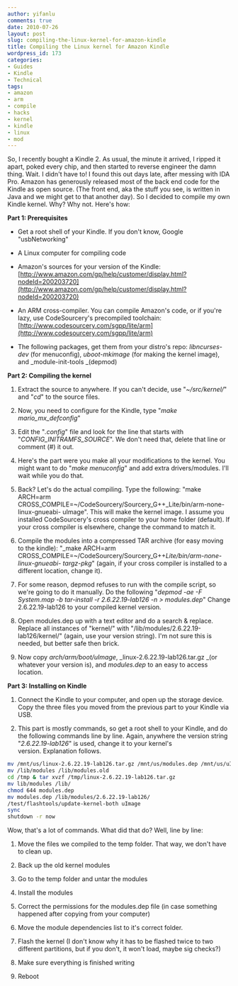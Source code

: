 ```yaml
---
author: yifanlu
comments: true
date: 2010-07-26
layout: post
slug: compiling-the-linux-kernel-for-amazon-kindle
title: Compiling the Linux kernel for Amazon Kindle
wordpress_id: 173
categories:
- Guides
- Kindle
- Technical
tags:
- amazon
- arm
- compile
- hacks
- kernel
- kindle
- linux
- mod
---
```


So, I recently bought a Kindle 2. As usual, the minute it arrived, I ripped it apart, poked every chip, and then started to reverse engineer the damn thing. Wait. I didn't have to! I found this out days late, after messing with IDA Pro. Amazon has generously released most of the back end code for the Kindle as open source. (The front end, aka the stuff you see, is written in Java and we might get to that another day). So I decided to compile my own Kindle kernel. Why? Why not. Here's how:

**Part 1: Prerequisites**



	
  * Get a root shell of your Kindle. If you don't know, Google "usbNetworking"

	
  * A Linux computer for compiling code

	
  * Amazon's sources for your version of the Kindle: [http://www.amazon.com/gp/help/customer/display.html?nodeId=200203720](http://www.amazon.com/gp/help/customer/display.html?nodeId=200203720)

	
  * An ARM cross-compiler. You can compile Amazon's code, or if you're lazy, use CodeSourcery's precompiled toolchain: [http://www.codesourcery.com/sgpp/lite/arm](http://www.codesourcery.com/sgpp/lite/arm)

	
  * The following packages, get them from your distro's repo: _libncurses-dev_ (for menuconfig), _uboot-mkimage_ (for making the kernel image), and _module-init-tools _(depmod)


**Part 2: Compiling the kernel**



	
  1. Extract the source to anywhere. If you can't decide, use "_~/src/kernel/_" and "_cd_" to the source files.

	
  2. Now, you need to configure for the Kindle, type "_make mario_mx_defconfig_"

	
  3. Edit the "_.config_" file and look for the line that starts with "_CONFIG_INITRAMFS_SOURCE_". We don't need that, delete that line or comment (#) it out.

	
  4. Here's the part were you make all your modifications to the kernel. You might want to do "_make menuconfig_" and add extra drivers/modules. I'll wait while you do that.

	
  5. Back? Let's do the actual compiling. Type the following: "make ARCH=arm CROSS_COMPILE=~/CodeSourcery/Sourcery_G++_Lite/bin/arm-none-linux-gnueabi- uImage". This will make the kernel image. I assume you installed CodeSourcery's cross compiler to your home folder (default). If your cross compiler is elsewhere, change the command to match it.

	
  6. Compile the modules into a compressed TAR archive (for easy moving to the kindle): "_make ARCH=arm CROSS_COMPILE=~/CodeSourcery/Sourcery_G++_Lite/bin/arm-none-linux-gnueabi- targz-pkg_" (again, if your cross compiler is installed to a different location, change it).

	
  7. For some reason, depmod refuses to run with the compile script, so we're going to do it manually. Do the following "_depmod -ae -F System.map -b tar-install -r 2.6.22.19-lab126 -n > modules.dep_" Change 2.6.22.19-lab126 to your compiled kernel version.

	
  8. Open modules.dep up with a text editor and do a search & replace. Replace all instances of "kernel/" with "/lib/modules/2.6.22.19-lab126/kernel/" (again, use your version string). I'm not sure this is needed, but better safe then brick.

	
  9. Now copy _arch/arm/boot/uImage_, _linux-2.6.22.19-lab126.tar.gz _(or whatever your version is), and _modules.dep_ to an easy to access location.


**Part 3: Installing on Kindle**



	
  1. Connect the Kindle to your computer, and open up the storage device. Copy the three files you moved from the previous part to your Kindle via USB.

	
  2. This part is mostly commands, so get a root shell to your Kindle, and do the following commands line by line. Again, anywhere the version string "_2.6.22.19-lab126_" is used, change it to your kernel's version. Explanation follows.




```bash
mv /mnt/us/linux-2.6.22.19-lab126.tar.gz /mnt/us/modules.dep /mnt/us/uImage /tmp
mv /lib/modules /lib/modules.old
cd /tmp & tar xvzf /tmp/linux-2.6.22.19-lab126.tar.gz
mv lib/modules /lib/
chmod 644 modules.dep
mv modules.dep /lib/modules/2.6.22.19-lab126/
/test/flashtools/update-kernel-both uImage
sync
shutdown -r now
```


Wow, that's a lot of commands. What did that do? Well, line by line:



	
  1. Move the files we compiled to the temp folder. That way, we don't have to clean up.

	
  2. Back up the old kernel modules

	
  3. Go to the temp folder and untar the modules

	
  4. Install the modules

	
  5. Correct the permissions for the modules.dep file (in case something happened after copying from your computer)

	
  6. Move the module dependencies list to it's correct folder.

	
  7. Flash the kernel (I don't know why it has to be flashed twice to two different partitions, but if you don't, it won't load, maybe sig checks?)

	
  8. Make sure everything is finished writing

	
  9. Reboot


